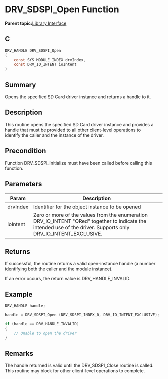 # DRV\_SDSPI\_Open Function

**Parent topic:**[Library Interface](GUID-7A1B4F41-7CC6-49CF-941E-25265059D247.md)

## C

```c
DRV_HANDLE DRV_SDSPI_Open
(
    const SYS_MODULE_INDEX drvIndex,
    const DRV_IO_INTENT ioIntent
)
```

## Summary

Opens the specified SD Card driver instance and returns a handle to it.

## Description

This routine opens the specified SD Card driver instance and provides a<br />handle that must be provided to all other client-level operations to<br />identify the caller and the instance of the driver.

## Precondition

Function DRV\_SDSPI\_Initialize must have been called before calling this function.

## Parameters

|Param|Description|
|-----|-----------|
|drvIndex|Identifier for the object instance to be opened|
|ioIntent|Zero or more of the values from the enumeration DRV\_IO\_INTENT "ORed" together to indicate the intended use of the driver. Supports only DRV\_IO\_INTENT\_EXCLUSIVE.|

## Returns

If successful, the routine returns a valid open-instance handle \(a number identifying both the caller and the module instance\).

If an error occurs, the return value is DRV\_HANDLE\_INVALID.

## Example

```c
DRV_HANDLE handle;

handle = DRV_SDSPI_Open (DRV_SDSPI_INDEX_0, DRV_IO_INTENT_EXCLUSIVE);

if (handle == DRV_HANDLE_INVALID)
{
    // Unable to open the driver
}
```

## Remarks

The handle returned is valid until the DRV\_SDSPI\_Close routine is called. This routine may block for other client-level operations to complete.


